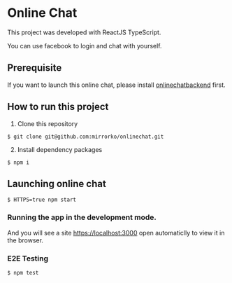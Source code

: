 # Online Chat

This project was developed with ReactJS TypeScript.

You can use facebook to login and chat with yourself.

## Prerequisite

If you want to launch this online chat, please install [onlinechatbackend](https://github.com/mirrorko/onlinechatbackend) first.

## How to run this project

1. Clone this repository

```
$ git clone git@github.com:mirrorko/onlinechat.git
```

2. Install dependency packages

```
$ npm i
```

## Launching online chat

```
$ HTTPS=true npm start
```

### Running the app in the development mode.

And you will see a site [https://localhost:3000](https://localhost:3000) open automaticlly to view it in the browser.

### E2E Testing

```
$ npm test
```
